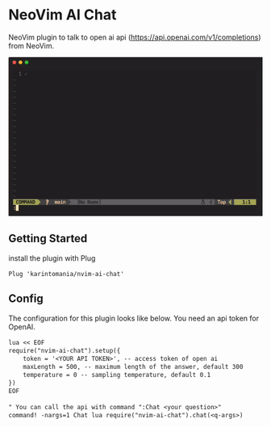 # NeoVim AI Chat
NeoVim plugin to talk to open ai api (https://api.openai.com/v1/completions) from NeoVim.

![preview of neovim-ai-chat](https://raw.githubusercontent.com/karintomania/nvim-ai-chat/main/images/demo.gif)

## Getting Started
install the plugin with Plug
```
Plug 'karintomania/nvim-ai-chat'
```

## Config
The configuration for this plugin looks like below.
You need an api token for OpenAI.
```
lua << EOF
require("nvim-ai-chat").setup({
	token = '<YOUR API TOKEN>', -- access token of open ai
	maxLength = 500, -- maximum length of the answer, default 300
	temperature = 0 -- sampling temperature, default 0.1
})
EOF

" You can call the api with command ":Chat <your question>"
command! -nargs=1 Chat lua require("nvim-ai-chat").chat(<q-args>)

```

